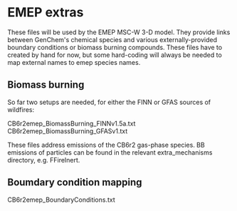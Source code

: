 EMEP extras
===========

These files will be used by the EMEP MSC-W 3-D model. They provide
links between GenChem's chemical species and various externally-provided
boundary conditions or biomass burning compounds. These files have to
created by hand for now, but some hard-coding will always be needed to
map external names to emep species names.

Biomass burning
---------------

So far two setups are needed, for either the FINN or GFAS sources of
wildfires:

CB6r2emep_BiomassBurning_FINNv1.5a.txt
CB6r2emep_BiomassBurning_GFASv1.txt

These files address emissions of the CB6r2 gas-phase species. BB
emissions of particles can be found in the relevant extra_mechanisms
directory, e.g.  FFireInert.


Boumdary condition mapping
--------------------------

CB6r2emep_BoundaryConditions.txt
